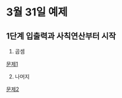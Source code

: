 # 3월 31일 예제

## 1단계 입출력과 사칙연산부터 시작

1. 곱셈

[문제1](https://www.acmicpc.net/problem/2588)

2. 나머지

[문제2](https://www.acmicpc.net/problem/10430)
